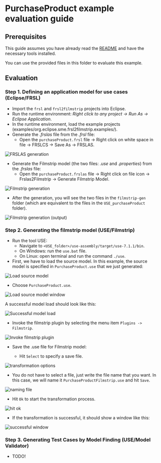 # PurchaseProduct example evaluation guide

## Prerequisites

This guide assumes you have already read the [README](../../../README.md) and have the necessary tools installed.

You can use the provided files in this folder to evaluate this example.

## Evaluation

### Step 1. Defining an application model for use cases (Eclipse/FRSL)

- Import the `frsl` and `frsl2filmstrip` projects into Eclipse.
- Run the runtime environment: *Right click to any project -> Run As -> Eclipse Application*.
- In the runtime environment, load the example projects (examples/org.eclipse.sme.frsl2filmstrip.examples/).
- Generate the *.frslas* file from the *.frsl* file:
  - Open the `purchaseProduct.frsl` file -> Right click on white space in file -> FRSLCS -> Save As -> FRSLAS.

![FRSLAS generation](images/genFRSLAS.png)

- Generate the Filmstrip model (the two files: *.use* and *.properties*) from the *.frslas* file:
  - Open the `purchaseProduct.frslas` file -> Right click on file icon -> Frslas2Filmstrip -> Generate Filmstrip Model.

![Filmstrip generation](images/genFilmstrip.png)

- After the generation, you will see the two files in the `filmstrip-gen` folder (which are equivalent to the files in the `USE_purchaseProduct` folder).

![Filmstrip generation (output)](images/filmstripGenOutput.png)

### Step 2. Generating the filmstrip model (USE/Filmstrip)

- Run the tool USE:
  - Navigate to `<USE_folder>/use-assembly/target/use-7.1.1/bin`.
  - On Windows: run the `use.bat` file.
  - On Linux: open terminal and run the command `./use`.
- First, we have to load the source model. In this example, the source model is specified in `PurchaseProduct.use` that we just generated:

![Load source model](./images/1_loadSourceModel.png)

- Choose `PurchaseProduct.use`.

![Load source model window](./images/2_chooseModel.png)

A successful model load should look like this:

![Successful model load](./images/3_successfulModelLoad.png)

- Invoke the filmstrip plugin by selecting the menu item `Plugins -> Filmstrip`.

![Invoke filmstrip plugin](./images/4_invokeFilmstripPlugin.png)

- Save the .use file for Filmstrip model:

  - Hit `Select` to specify a save file.

![transformation options](./images/5_transformationOptions.png)

  - You do not have to select a file, just write the file name that you want. In this case, we will name it `PurchaseProductFilmstrip.use` and hit `Save`.

![naming file](./images/6_namingFile.png)

  - Hit `Ok` to start the transformation process.

![hit ok](./images/7_hitOk.png)

  - If the transformation is successful, it should show a window like this:

![successful window](./images/8_success.png)

### Step 3. Generating Test Cases by Model Finding (USE/Model Validator)

- TODO!
